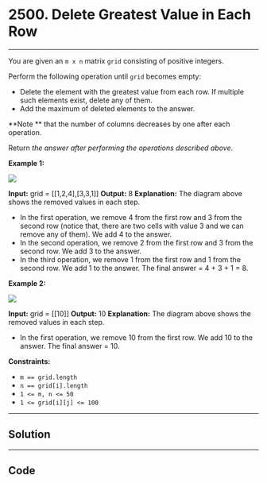 # 2500. Delete Greatest Value in Each Row

---

You are given an `m x n` matrix `grid` consisting of positive integers.

Perform the following operation until `grid` becomes empty:

  * Delete the element with the greatest value from each row. If multiple such elements exist, delete any of them.
  * Add the maximum of deleted elements to the answer.



**Note ** that the number of columns decreases by one after each operation.

Return _the answer after performing the operations described above_.

 

**Example 1:**

![](https://assets.leetcode.com/uploads/2022/10/19/q1ex1.jpg)


**Input:** grid = [[1,2,4],[3,3,1]]
**Output:** 8
**Explanation:** The diagram above shows the removed values in each step.
- In the first operation, we remove 4 from the first row and 3 from the second row (notice that, there are two cells with value 3 and we can remove any of them). We add 4 to the answer.
- In the second operation, we remove 2 from the first row and 3 from the second row. We add 3 to the answer.
- In the third operation, we remove 1 from the first row and 1 from the second row. We add 1 to the answer.
The final answer = 4 + 3 + 1 = 8.


**Example 2:**

![](https://assets.leetcode.com/uploads/2022/10/19/q1ex2.jpg)


**Input:** grid = [[10]]
**Output:** 10
**Explanation:** The diagram above shows the removed values in each step.
- In the first operation, we remove 10 from the first row. We add 10 to the answer.
The final answer = 10.


 

**Constraints:**

  * `m == grid.length`
  * `n == grid[i].length`
  * `1 <= m, n <= 50`
  * `1 <= grid[i][j] <= 100`

---

## Solution



---

## Code
```python


```